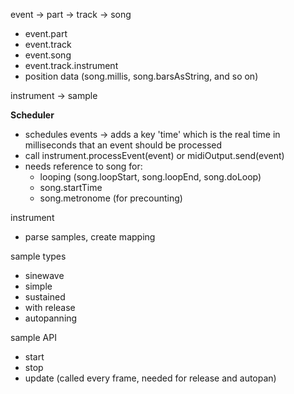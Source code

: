 

event -> part -> track -> song

 - event.part
 - event.track
 - event.song
 - event.track.instrument
 - position data (song.millis, song.barsAsString, and so on)



instrument -> sample


**Scheduler**

- schedules events -> adds a key 'time' which is the real time in milliseconds that an event should be processed
- call instrument.processEvent(event) or midiOutput.send(event)
- needs reference to song for:
  - looping (song.loopStart, song.loopEnd, song.doLoop)
  - song.startTime
  - song.metronome (for precounting)




instrument

 - parse samples, create mapping


sample types

 - sinewave
 - simple
 - sustained
 - with release
 - autopanning

sample API

 - start
 - stop
 - update (called every frame, needed for release and autopan)